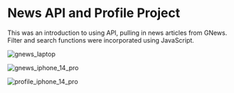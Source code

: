 # News API and Profile Project

This was an introduction to using API, pulling in news articles from GNews.  Filter and search functions were incorporated using JavaScript.

![gnews_laptop](https://user-images.githubusercontent.com/115663122/221390917-c4f2c771-cfc7-4d0c-aeb5-9e85baf551cf.png)

![gnews_iphone_14_pro](https://user-images.githubusercontent.com/115663122/221390901-21fb6c3b-44ad-4bca-aff6-fedd2b19f86d.png)

![profile_iphone_14_pro](https://user-images.githubusercontent.com/115663122/221390904-94a749cd-fb3a-4540-bbdb-d92cdb2681e6.png)


